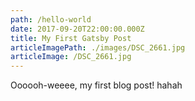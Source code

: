 ```yaml
---
path: /hello-world
date: 2017-09-20T22:00:00.000Z
title: My First Gatsby Post
articleImagePath: ./images/DSC_2661.jpg
articleImage: /DSC_2661.jpg
---
```

Oooooh-weeee, my first blog post! hahah
